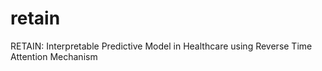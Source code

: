 # retain
RETAIN: Interpretable Predictive Model in Healthcare using Reverse Time Attention Mechanism
